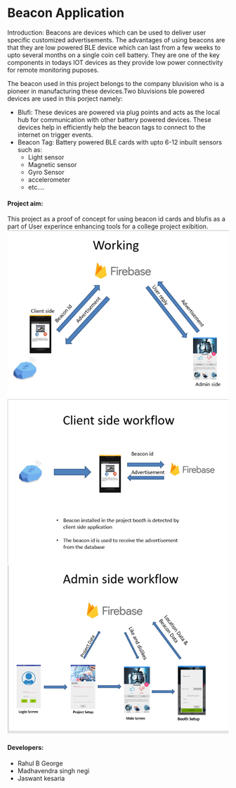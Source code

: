 # Beacon Application

Introduction: Beacons are devices which can be used to deliver user specific customized advertisements. The advantages of using beacons
are that they are low powered BLE device which can last from a few weeks to upto several months on a single coin cell battery.
They are one of the key components in todays IOT devices as they provide low power connectivity for remote monitoring puposes.

The beacon used in this project belongs to the company bluvision who is a pioneer in manufacturing these devices.Two bluvisions ble powered
devices are used in this porject namely:
<ul>
<li>Blufi: These devices are powered via plug points and acts as the local hub for communication with other battery powered devices.
These devices help in efficiently help the beacon tags to connect to the internet on trigger events.</li>
<li>Beacon Tag: Battery powered BLE cards with upto 6-12 inbuilt sensors such as:<ul>
<li>Light sensor</li>
<li>Magnetic sensor</li>
<li>Gyro Sensor</li>
<li>accelerometer</li>
<li>etc....</li></ul></li>
</ul>

<h4>Project aim:</h4>
  This project as a proof of concept for using beacon id cards and blufis as a part of User experince enhancing tools for a college project 
  exibition.
  
  <img src="snaps/working.jpg">
  <img src="snaps/clientworking.jpg">
  <img src="snaps/adminworking.jpg">
  
  
  
  
  <h4>Developers:</h4>
  <ul><li>Rahul B George</li>
  <li>Madhavendra singh negi</li>
  <li>Jaswant kesaria</li></ul>
